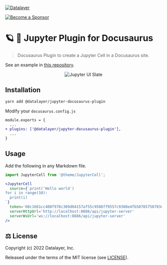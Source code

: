[![Datalayer](https://assets.datalayer.tech/datalayer-25.svg)](https://datalayer.io)

[![Become a Sponsor](https://img.shields.io/static/v1?label=Become%20a%20Sponsor&message=%E2%9D%A4&logo=GitHub&style=flat&color=1ABC9C)](https://github.com/sponsors/datalayer)

# 🪐 🦕 Jupyter Plugin for Docusaurus

> Docusaurus Plugin to create a Jupyter Cell in a Docusaurus site.

See an example in [this repository](https://github.com/datalayer/jupyter-ui/tree/main/examples/docusaurus).

<div align="center" style="text-align: center">
  <img alt="Jupyter UI Slate" src="https://datalayer-jupyter-examples.s3.amazonaws.com/jupyter-react-docusaurus.png" />
</div>

## Installation

```sh
yarn add @datalayer/jupyter-docusaurus-plugin
```

Modify your `docusaurus.config.js`

```diff
module.exports = {
  ...
+ plugins: ['@datalayer/jupyter-docusaurus-plugin'],
  ...
}
```

## Usage

Add the following in any Markdown file.

```jsx
import JupyterCell from '@theme/JupyterCell';

<JupyterCell 
  source={`print('Hello world')
for i in range(10):
  print(i)
`}
  token='60c1661cc408f978c309d04157af55c9588ff9557c9380e4fb50785750703da6'
  serverHttpUrl='http://localhost:8686/api/jupyter-server'
  serverWsUrl='ws://localhost:8686/api/jupyter-server'
/>
```

## ⚖️ License

Copyright (c) 2022 Datalayer, Inc.

Released under the terms of the MIT license (see [LICENSE](./LICENSE)).
